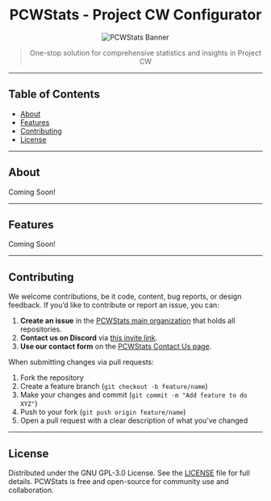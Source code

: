 <div align="center">

# PCWStats - Project CW Configurator

<img src="https://raw.githubusercontent.com/PCWStats/Website-Images/refs/heads/main/social-share/PCWStats.png" alt="PCWStats Banner"/>

> One-stop solution for comprehensive statistics and insights in Project CW

</div>

---

##  Table of Contents

- [About](#about)  
- [Features](#features)
- [Contributing](#contributing)  
- [License](#license)  

---

##  About

Coming Soon!

---

##  Features

Coming Soon!

---

## Contributing

We welcome contributions, be it code, content, bug reports, or design feedback.
If you’d like to contribute or report an issue, you can:

1. **Create an issue** in the [PCWStats main organization](https://github.com/PCWStats) that holds all repositories.
2. **Contact us on Discord** via [this invite link](https://thatsinewave.github.io/Discord-Redirect/).
3. **Use our contact form** on the [PCWStats Contact Us page](https://pcwstats.github.io/resources/contact-us.html).

When submitting changes via pull requests:

1. Fork the repository
2. Create a feature branch (`git checkout -b feature/name`)
3. Make your changes and commit (`git commit -m "Add feature to do XYZ"`)
4. Push to your fork (`git push origin feature/name`)
5. Open a pull request with a clear description of what you’ve changed

---

## License

Distributed under the GNU GPL-3.0 License. See the [LICENSE](LICENSE) file for full details. PCWStats is free and open-source for community use and collaboration.
